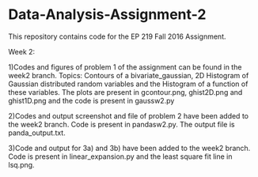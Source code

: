 # Data-Analysis-Assignment-2
This repository contains code for the EP 219 Fall 2016 Assignment.

Week 2:

1)Codes and figures of problem 1 of the assignment can be found in the week2 branch. Topics: Contours of a bivariate_gaussian, 2D Histogram of Gaussian distributed random variables and the Histogram of a function of these variables. The plots are present in gcontour.png, ghist2D.png and ghist1D.png and the code is present in gaussw2.py

2)Codes and output screenshot and file of problem 2 have been added to the week2 branch. Code is present in pandasw2.py. The output file is panda_output.txt.

3)Code and output for 3a) and 3b) have been added to the week2 branch. Code is present in linear_expansion.py and the least square fit line in lsq.png.
